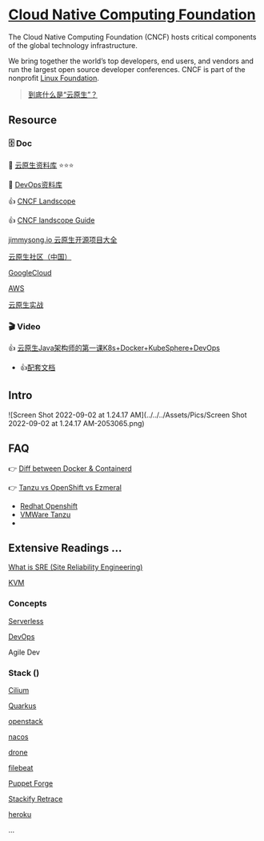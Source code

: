 # [Cloud Native Computing Foundation](https://www.cncf.io/projects/)



The Cloud Native Computing Foundation (CNCF) hosts critical components of the global technology infrastructure.

We bring together the world’s top developers, end users, and vendors and run the largest open source developer conferences. CNCF is part of the nonprofit [Linux Foundation](https://linuxfoundation.org/).



> [到底什么是“云原生”？](http://dockone.io/article/10581)



## Resource

### 🗄 Doc

📂 [云原生资料库](https://lib.jimmysong.io) ⭐️⭐️⭐️

📂 [DevOps资料库](https://doc.devpod.cn)

👍 [CNCF Landscope](https://landscape.cncf.io)

👍 [CNCF landscope Guide](https://landscape.cncf.io/guide)

[jimmysong.io 云原生开源项目大全](https://jimmysong.io)

[云原生社区（中国）](https://cloudnative.to)

[GoogleCloud](https://cloud.google.com/docs)

[AWS](https://docs.aws.amazon.com/index.html?nc2=h_ql_doc_do)

[云原生实战](https://www.yuque.com/leifengyang/oncloud/vfvmcd)



### 🎬 Video

👍 [云原生Java架构师的第一课K8s+Docker+KubeSphere+DevOps](https://www.bilibili.com/video/BV13Q4y1C7hS?p=37&share_source=copy_web&vd_source=7740584ebdab35221363fc24d1582d9d)

+ 👍[配套文档](https://www.yuque.com/leifengyang/oncloud/ctiwgo)



## Intro



![Screen Shot 2022-09-02 at 1.24.17 AM](../../../Assets/Pics/Screen Shot 2022-09-02 at 1.24.17 AM-2053065.png)





## FAQ

👉 [Diff between Docker & Containerd](https://www.theserverside.com/blog/Coffee-Talk-Java-News-Stories-and-Opinions/Whats-the-difference-between-containerd-and-Docker)

👉 [Tanzu vs OpenShift vs Ezmeral](https://www.techtarget.com/searchvmware/feature/Tanzu-vs-OpenShift-vs-Ezmeral-3-rivals-Kubernetes-offerings)

- [Redhat Openshift](https://access.redhat.com/documentation/en-us/openshift_container_platform/4.10)
- [VMWare Tanzu](https://docs.pivotal.io)
- 



## Extensive Readings ...

[What is SRE (Site Reliability Engineering)](https://www.redhat.com/en/topics/devops/what-is-sre)

[KVM](https://www.linux-kvm.org/page/Main_Page)



### Concepts

 [Serverless](Serverless/Intro.md) 

 [DevOps](DevOps/Orientation.md) 

Agile Dev



### Stack ()

[Cilium](https://docs.cilium.io/en/stable/)

[Quarkus](https://quarkus.io)

[openstack](https://www.openstack.org)

[nacos](https://github.com/alibaba/nacos)

[drone](https://github.com/harness/drone)

[filebeat](https://www.elastic.co/beats/filebeat)

[Puppet Forge](https://forge.puppet.com)

[Stackify Retrace](https://docs.stackify.com/v1/docs?_ga=2.2045431.795068548.1606150356-1374364069.1597069964)

[heroku](https://elements.heroku.com)

...



